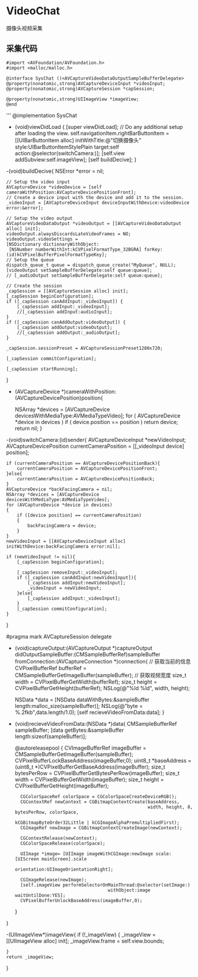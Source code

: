 # VideoChat
摄像头视频采集

## 采集代码
```
#import <AVFoundation/AVFoundation.h>
#import <malloc/malloc.h>

@interface SysChat ()<AVCaptureVideoDataOutputSampleBufferDelegate>
@property(nonatomic,strong)AVCaptureDeviceInput *videoInput;
@property(nonatomic,strong)AVCaptureSession *capSession;

@property(nonatomic,strong)UIImageView *imageView;
@end
```

'''
@implementation SysChat

- (void)viewDidLoad {
    [super viewDidLoad];
    // Do any additional setup after loading the view.
    self.navigationItem.rightBarButtonItem = [[UIBarButtonItem alloc] initWithTitle:@"切换摄像头" style:UIBarButtonItemStylePlain target:self action:@selector(switchCamera:)];
    [self.view addSubview:self.imageView];
    [self buildDecive];
}

-(void)buildDecive{
    NSError *error = nil;
    
    // Setup the video input
    AVCaptureDevice *videoDevice = [self cameraWithPosition:AVCaptureDevicePositionFront];
    // Create a device input with the device and add it to the session.
    _videoInput = [AVCaptureDeviceInput deviceInputWithDevice:videoDevice error:&error];

    // Setup the video output
    AVCaptureVideoDataOutput *videoOutput = [[AVCaptureVideoDataOutput alloc] init];
    videoOutput.alwaysDiscardsLateVideoFrames = NO;
    videoOutput.videoSettings =
    [NSDictionary dictionaryWithObject:
     [NSNumber numberWithInt:kCVPixelFormatType_32BGRA] forKey:(id)kCVPixelBufferPixelFormatTypeKey];
    // Setup the queue
    dispatch_queue_t queue = dispatch_queue_create("MyQueue", NULL);
    [videoOutput setSampleBufferDelegate:self queue:queue];
    // [_audioOutput setSampleBufferDelegate:self queue:queue];
    
    // Create the session
    _capSession = [[AVCaptureSession alloc] init];
    [_capSession beginConfiguration];
    if ([_capSession canAddInput:_videoInput]) {
        [_capSession addInput:_videoInput];
        //[_capSession addInput:audioInput];
    }
    if ([_capSession canAddOutput:videoOutput]) {
        [_capSession addOutput:videoOutput];
        //[_capSession addOutput:_audioOutput];
    }
    
    _capSession.sessionPreset = AVCaptureSessionPreset1280x720;
    
    [_capSession commitConfiguration];
    
    [_capSession startRunning];
}

- (AVCaptureDevice *)cameraWithPosition:(AVCaptureDevicePosition)position{

    NSArray *devices = [AVCaptureDevice devicesWithMediaType:AVMediaTypeVideo];
    for ( AVCaptureDevice *device in devices )
        if ( device.position == position )
            return device;
    return nil;
}

-(void)switchCamera:(id)sender{
    AVCaptureDeviceInput *newVideoInput;
    AVCaptureDevicePosition currentCameraPosition = [[_videoInput device] position];
    
    if (currentCameraPosition == AVCaptureDevicePositionBack){
        currentCameraPosition = AVCaptureDevicePositionFront;
    }else{
        currentCameraPosition = AVCaptureDevicePositionBack;
    }
    AVCaptureDevice *backFacingCamera = nil;
    NSArray *devices = [AVCaptureDevice devicesWithMediaType:AVMediaTypeVideo];
    for (AVCaptureDevice *device in devices)
    {
        if ([device position] == currentCameraPosition)
        {
            backFacingCamera = device;
        }
    }
    newVideoInput = [[AVCaptureDeviceInput alloc] initWithDevice:backFacingCamera error:nil];
    
    if (newVideoInput != nil){
        [_capSession beginConfiguration];
        
        [_capSession removeInput:_videoInput];
        if ([_capSession canAddInput:newVideoInput]){
            [_capSession addInput:newVideoInput];
            _videoInput = newVideoInput;
        }else{
            [_capSession addInput:_videoInput];
        }
        [_capSession commitConfiguration];
    }
}

#pragma mark AVCaptureSession delegate
- (void)captureOutput:(AVCaptureOutput *)captureOutput didOutputSampleBuffer:(CMSampleBufferRef)sampleBuffer fromConnection:(AVCaptureConnection *)connection{
    // 获取当前的信息
    CVPixelBufferRef bufferRef = CMSampleBufferGetImageBuffer(sampleBuffer);
    // 获取视频宽度
    size_t width =  CVPixelBufferGetWidth(bufferRef);
    size_t height = CVPixelBufferGetHeight(bufferRef);
    NSLog(@"%ld %ld", width, height);
    
    NSData *data = [NSData dataWithBytes:&sampleBuffer length:malloc_size(sampleBuffer)];
    NSLog(@"byte = %.2fkb",data.length/1.0);
    [self recieveVideoFromData:data];
}

- (void)recieveVideoFromData:(NSData *)data{
    CMSampleBufferRef sampleBuffer;
    [data getBytes:&sampleBuffer length:sizeof(sampleBuffer)];
    
    @autoreleasepool {
        CVImageBufferRef imageBuffer = CMSampleBufferGetImageBuffer(sampleBuffer);
        CVPixelBufferLockBaseAddress(imageBuffer,0);
        uint8_t *baseAddress = (uint8_t *)CVPixelBufferGetBaseAddress(imageBuffer);
        size_t bytesPerRow = CVPixelBufferGetBytesPerRow(imageBuffer);
        size_t width = CVPixelBufferGetWidth(imageBuffer);
        size_t height = CVPixelBufferGetHeight(imageBuffer);
        
        CGColorSpaceRef colorSpace = CGColorSpaceCreateDeviceRGB();
        CGContextRef newContext = CGBitmapContextCreate(baseAddress,
                                                        width, height, 8, bytesPerRow, colorSpace,
                                                        kCGBitmapByteOrder32Little | kCGImageAlphaPremultipliedFirst);
        CGImageRef newImage = CGBitmapContextCreateImage(newContext);
        
        CGContextRelease(newContext);
        CGColorSpaceRelease(colorSpace);
        
        UIImage *image= [UIImage imageWithCGImage:newImage scale:[UIScreen mainScreen].scale
                                      orientation:UIImageOrientationRight];
        
        CGImageRelease(newImage);
        [self.imageView performSelectorOnMainThread:@selector(setImage:)
                                         withObject:image waitUntilDone:YES];
        CVPixelBufferUnlockBaseAddress(imageBuffer,0);
    }
    
}

-(UIImageView*)imageView{
    if (!_imageView) {
        _imageView = [[UIImageView alloc] init];
        _imageView.frame = self.view.bounds;
        
    }
    return _imageView;
}
```

